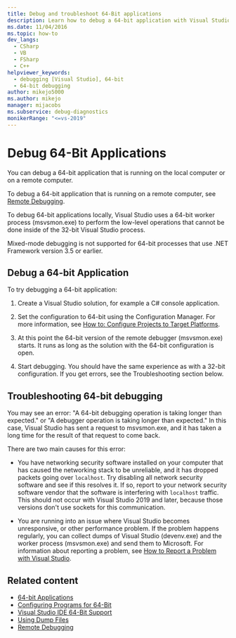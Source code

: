 ```yaml
---
title: Debug and troubleshoot 64-Bit applications
description: Learn how to debug a 64-bit application with Visual Studio. There are tips for troubleshooting unexpected debugging delays. 
ms.date: 11/04/2016
ms.topic: how-to
dev_langs: 
  - CSharp
  - VB
  - FSharp
  - C++
helpviewer_keywords: 
  - debugging [Visual Studio], 64-bit
  - 64-bit debugging
author: mikejo5000
ms.author: mikejo
manager: mijacobs
ms.subservice: debug-diagnostics
monikerRange: "<=vs-2019"
---
```

# Debug 64-Bit Applications

You can debug a 64-bit application that is running on the local computer or on a remote computer.

 To debug a 64-bit application that is running on a remote computer, see [Remote Debugging](../debugger/remote-debugging.md).

 To debug 64-bit applications locally, Visual Studio uses a 64-bit worker process (msvsmon.exe) to perform the low-level operations that cannot be done inside of the 32-bit Visual Studio process.

 Mixed-mode debugging is not supported for 64-bit processes that use .NET Framework version 3.5 or earlier.

## Debug a 64-bit Application
 To try debugging a 64-bit application:

1. Create a Visual Studio solution, for example a C# console application.

2. Set the configuration to 64-bit using the Configuration Manager. For more information, see [How to: Configure Projects to Target Platforms](../ide/how-to-configure-projects-to-target-platforms.md).

3. At this point the 64-bit version of the remote debugger (msvsmon.exe) starts. It runs as long as the solution with the 64-bit configuration is open.

4. Start debugging. You should have the same experience as with a 32-bit configuration. If you get errors, see the Troubleshooting section below.

## Troubleshooting 64-bit debugging
 You may see an error: "A 64-bit debugging operation is taking longer than expected." or "A debugger operation is taking longer than expected." In this case, Visual Studio has sent a request to msvsmon.exe, and it has taken a long time for the result of that request to come back.

 There are two main causes for this error:

- You have networking security software installed on your computer that has caused the networking stack to be unreliable, and it has dropped packets going over `localhost`. Try disabling all network security software and see if this resolves it. If so, report to your network security software vendor that the software is interfering with `localhost` traffic. This should not occur with Visual Studio 2019 and later, because those versions don't use sockets for this communication.

- You are running into an issue where Visual Studio becomes unresponsive, or other performance problem. If the problem happens regularly, you can collect dumps of Visual Studio (devenv.exe) and the worker process (msvsmon.exe) and send them to Microsoft. For information about reporting a problem, see [How to Report a Problem with Visual Studio](../ide/how-to-report-a-problem-with-visual-studio.md).

## Related content

- [64-bit Applications](/dotnet/framework/64-bit-apps)
- [Configuring Programs for 64-Bit](/cpp/build/configuring-programs-for-64-bit-visual-cpp)
- [Visual Studio IDE 64-Bit Support](../ide/visual-studio-ide-64-bit-support.md)
- [Using Dump Files](../debugger/using-dump-files.md)
- [Remote Debugging](../debugger/remote-debugging.md)
